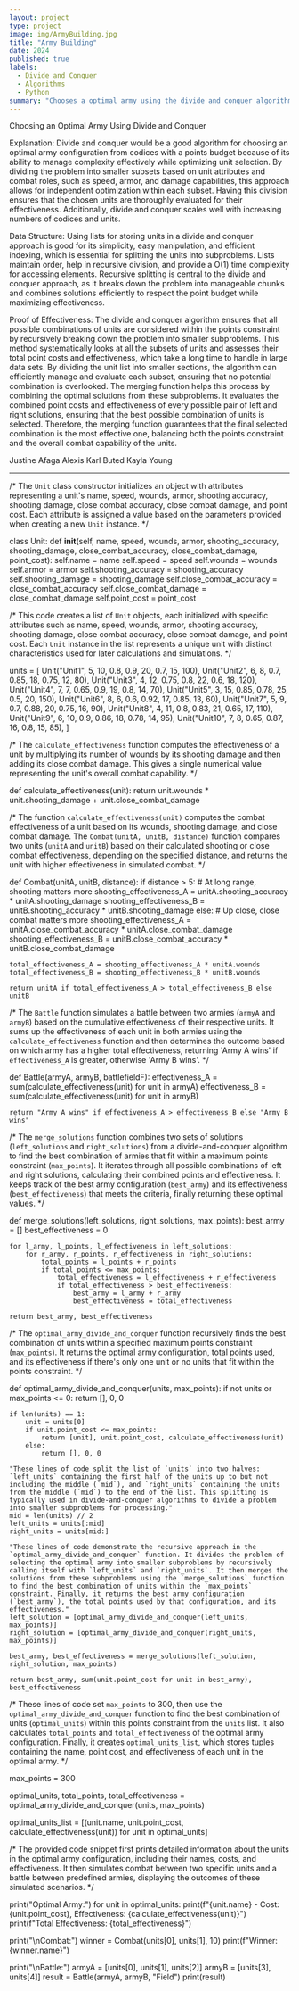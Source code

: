 ```yaml
---
layout: project
type: project
image: img/ArmyBuilding.jpg
title: "Army Building"
date: 2024
published: true
labels:
  - Divide and Conquer
  - Algorithms
  - Python
summary: "Chooses a optimal army using the divide and conquer algorithm."
---
```

Choosing an Optimal Army Using Divide and Conquer

Explanation: Divide and conquer would be a good algorithm for choosing an optimal army configuration from codices with a points budget because of its ability to manage complexity effectively while optimizing unit selection. By dividing the problem into smaller subsets based on unit attributes and combat roles, such as speed, armor, and damage capabilities, this approach allows for independent optimization within each subset. Having this division ensures that the chosen units are thoroughly evaluated for their effectiveness. Additionally, divide and conquer scales well with increasing numbers of codices and units. 

Data Structure: Using lists for storing units in a divide and conquer approach is good for its simplicity, easy manipulation, and efficient indexing, which is essential for splitting the units into subproblems. Lists maintain order, help in recursive division, and provide a O(1) time complexity for accessing elements. Recursive splitting is central to the divide and conquer approach, as it breaks down the problem into manageable chunks and combines solutions efficiently to respect the point budget while maximizing effectiveness. 

Proof of Effectiveness: The divide and conquer algorithm ensures that all possible combinations of units are considered within the points constraint by recursively breaking down the problem into smaller subproblems. This method systematically looks at all the subsets of units and assesses their total point costs and effectiveness, which take a long time to handle in large data sets. By dividing the unit list into smaller sections, the algorithm can efficiently manage and evaluate each subset, ensuring that no potential combination is overlooked. The merging function helps this process by combining the optimal solutions from these subproblems. It evaluates the combined point costs and effectiveness of every possible pair of left and right solutions, ensuring that the best possible combination of units is selected. Therefore, the merging function guarantees that the final selected combination is the most effective one, balancing both the points constraint and the overall combat capability of the units.

Justine Afaga
Alexis Karl Buted
Kayla Young 

--- 

/* The `Unit` class constructor initializes an object with attributes representing a unit's name, speed, wounds, armor, shooting accuracy, shooting damage, close combat accuracy, close combat damage, and point cost. Each attribute is assigned a value based on the parameters provided when creating a new `Unit` instance. */

class Unit:
    def __init__(self, name, speed, wounds, armor, shooting_accuracy, shooting_damage, close_combat_accuracy, close_combat_damage, point_cost):
        self.name = name
        self.speed = speed
        self.wounds = wounds
        self.armor = armor
        self.shooting_accuracy = shooting_accuracy
        self.shooting_damage = shooting_damage
        self.close_combat_accuracy = close_combat_accuracy
        self.close_combat_damage = close_combat_damage
        self.point_cost = point_cost

/* This code creates a list of `Unit` objects, each initialized with specific attributes such as name, speed, wounds, armor, shooting accuracy, shooting damage, close combat accuracy, close combat damage, and point cost. Each `Unit` instance in the list represents a unique unit with distinct characteristics used for later calculations and simulations. */

units = [
    Unit("Unit1", 5, 10, 0.8, 0.9, 20, 0.7, 15, 100),
    Unit("Unit2", 6, 8, 0.7, 0.85, 18, 0.75, 12, 80),
    Unit("Unit3", 4, 12, 0.75, 0.8, 22, 0.6, 18, 120),
    Unit("Unit4", 7, 7, 0.65, 0.9, 19, 0.8, 14, 70),
    Unit("Unit5", 3, 15, 0.85, 0.78, 25, 0.5, 20, 150),
    Unit("Unit6", 8, 6, 0.6, 0.92, 17, 0.85, 13, 60),
    Unit("Unit7", 5, 9, 0.7, 0.88, 20, 0.75, 16, 90),
    Unit("Unit8", 4, 11, 0.8, 0.83, 21, 0.65, 17, 110),
    Unit("Unit9", 6, 10, 0.9, 0.86, 18, 0.78, 14, 95),
    Unit("Unit10", 7, 8, 0.65, 0.87, 16, 0.8, 15, 85),
]

/* The `calculate_effectiveness` function computes the effectiveness of a unit by multiplying its number of wounds by its shooting damage and then adding its close combat damage. This gives a single numerical value representing the unit's overall combat capability. */

def calculate_effectiveness(unit):
    return unit.wounds * unit.shooting_damage + unit.close_combat_damage

/* The function `calculate_effectiveness(unit)` computes the combat effectiveness of a unit based on its wounds, shooting damage, and close combat damage. The `Combat(unitA, unitB, distance)` function compares two units (`unitA` and `unitB`) based on their calculated shooting or close combat effectiveness, depending on the specified distance, and returns the unit with higher effectiveness in simulated combat. */

def Combat(unitA, unitB, distance):
    if distance > 5:
        # At long range, shooting matters more
        shooting_effectiveness_A = unitA.shooting_accuracy * unitA.shooting_damage
        shooting_effectiveness_B = unitB.shooting_accuracy * unitB.shooting_damage
    else:
        # Up close, close combat matters more
        shooting_effectiveness_A = unitA.close_combat_accuracy * unitA.close_combat_damage
        shooting_effectiveness_B = unitB.close_combat_accuracy * unitB.close_combat_damage
    
    total_effectiveness_A = shooting_effectiveness_A * unitA.wounds
    total_effectiveness_B = shooting_effectiveness_B * unitB.wounds
    
    return unitA if total_effectiveness_A > total_effectiveness_B else unitB

/* The `Battle` function simulates a battle between two armies (`armyA` and `armyB`) based on the cumulative effectiveness of their respective units. It sums up the effectiveness of each unit in both armies using the `calculate_effectiveness` function and then determines the outcome based on which army has a higher total effectiveness, returning 'Army A wins' if `effectiveness_A` is greater, otherwise 'Army B wins'. */

def Battle(armyA, armyB, battlefieldF):
    effectiveness_A = sum(calculate_effectiveness(unit) for unit in armyA)
    effectiveness_B = sum(calculate_effectiveness(unit) for unit in armyB)
    
    return "Army A wins" if effectiveness_A > effectiveness_B else "Army B wins"

/* The `merge_solutions` function combines two sets of solutions (`left_solutions` and `right_solutions`) from a divide-and-conquer algorithm to find the best combination of armies that fit within a maximum points constraint (`max_points`). It iterates through all possible combinations of left and right solutions, calculating their combined points and effectiveness. It keeps track of the best army configuration (`best_army`) and its effectiveness (`best_effectiveness`) that meets the criteria, finally returning these optimal values. */

def merge_solutions(left_solutions, right_solutions, max_points):
    best_army = []
    best_effectiveness = 0

    for l_army, l_points, l_effectiveness in left_solutions:
        for r_army, r_points, r_effectiveness in right_solutions:
            total_points = l_points + r_points
            if total_points <= max_points:
                total_effectiveness = l_effectiveness + r_effectiveness
                if total_effectiveness > best_effectiveness:
                    best_army = l_army + r_army
                    best_effectiveness = total_effectiveness

    return best_army, best_effectiveness

/* The `optimal_army_divide_and_conquer` function recursively finds the best combination of units within a specified maximum points constraint (`max_points`). It returns the optimal army configuration, total points used, and its effectiveness if there's only one unit or no units that fit within the points constraint. */

def optimal_army_divide_and_conquer(units, max_points):
    if not units or max_points <= 0:
        return [], 0, 0

    if len(units) == 1:
        unit = units[0]
        if unit.point_cost <= max_points:
            return [unit], unit.point_cost, calculate_effectiveness(unit)
        else:
            return [], 0, 0

    "These lines of code split the list of `units` into two halves: `left_units` containing the first half of the units up to but not including the middle (`mid`), and `right_units` containing the units from the middle (`mid`) to the end of the list. This splitting is typically used in divide-and-conquer algorithms to divide a problem into smaller subproblems for processing."
    mid = len(units) // 2
    left_units = units[:mid]
    right_units = units[mid:]

    "These lines of code demonstrate the recursive approach in the `optimal_army_divide_and_conquer` function. It divides the problem of selecting the optimal army into smaller subproblems by recursively calling itself with `left_units` and `right_units`. It then merges the solutions from these subproblems using the `merge_solutions` function to find the best combination of units within the `max_points` constraint. Finally, it returns the best army configuration (`best_army`), the total points used by that configuration, and its effectiveness."
    left_solution = [optimal_army_divide_and_conquer(left_units, max_points)]
    right_solution = [optimal_army_divide_and_conquer(right_units, max_points)]

    best_army, best_effectiveness = merge_solutions(left_solution, right_solution, max_points)

    return best_army, sum(unit.point_cost for unit in best_army), best_effectiveness

/* These lines of code set `max_points` to 300, then use the `optimal_army_divide_and_conquer` function to find the best combination of units (`optimal_units`) within this points constraint from the `units` list. It also calculates `total_points` and `total_effectiveness` of the optimal army configuration. Finally, it creates `optimal_units_list`, which stores tuples containing the name, point cost, and effectiveness of each unit in the optimal army. */

max_points = 300

optimal_units, total_points, total_effectiveness = optimal_army_divide_and_conquer(units, max_points)

optimal_units_list = [(unit.name, unit.point_cost, calculate_effectiveness(unit)) for unit in optimal_units]

/* The provided code snippet first prints detailed information about the units in the optimal army configuration, including their names, costs, and effectiveness. It then simulates combat between two specific units and a battle between predefined armies, displaying the outcomes of these simulated scenarios. */

print("Optimal Army:")
for unit in optimal_units:
    print(f"{unit.name} - Cost: {unit.point_cost}, Effectiveness: {calculate_effectiveness(unit)}")
print(f"Total Effectiveness: {total_effectiveness}")

print("\nCombat:")
winner = Combat(units[0], units[1], 10)
print(f"Winner: {winner.name}")

print("\nBattle:")
armyA = [units[0], units[1], units[2]]
armyB = [units[3], units[4]]
result = Battle(armyA, armyB, "Field")
print(result)

